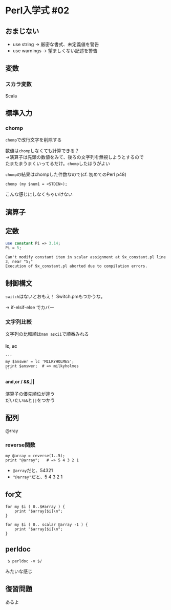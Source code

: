 # Perl入学式 #02

## おまじない

* use string -> 厳密な書式、未定義値を警告
* use warnings -> 望ましくない記述を警告

## 変数

### スカラ変数

$cala

## 標準入力

### chomp

`chomp`で改行文字を削除する

数値は`chomp`しなくても計算できる？  
    →演算子は先頭の数値をみて、後ろの文字列を無視しようとするので  
    たまたまうまくいってるだけ。`chomp`したほうがよい

`chomp`の結果はchompした件数なので(cf. 初めてのPerl p48)

```
chomp (my $num1 = <STDIN>);
```

こんな感じにしなくちゃいけない

## 演算子

## 定数
 
``` constant.pl
use constant Pi => 3.14;
Pi = 5;
```

```
Can't modify constant item in scalar assignment at 9x_constant.pl line 3, near "5;"
Execution of 9x_constant.pl aborted due to compilation errors.
```

## 制御構文

`switch`はないとおもえ！
Switch.pmもつかうな。

→ if-elsif-else でカバー

### 文字列比較

文字列の比較順は`man ascii`で順番みれる

#### lc, uc

    ```
    my $answer = lc 'MILKYHOLMES';
    print $answer;  # => milkyholmes
    ```
#### and,or / &&,||

演算子の優先順位が違う  
だいたい`&&`と`||`をつかう

## 配列

@rray

### reverse関数

```
my @array = reverse(1..5);
print "@array";   # => 5 4 3 2 1
```

* `@array`だと、54321
* `"@array"`だと、5 4 3 2 1

## for文

```
for my $i ( 0..$#array ) {
    print "$array[$i]\n";
}

for my $i ( 0.. scalar @array -1 ) {
    print "$array[$i]\n";
}
```
## perldoc

```
 $ perldoc -v $/
```

みたいな感じ

## 復習問題

あるよ
